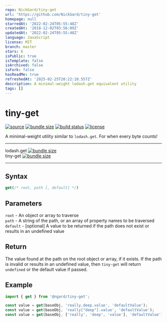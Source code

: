 ```yaml
---
repo: NickGard/tiny-get
url: 'https://github.com/NickGard/tiny-get'
homepage: null
starredAt: '2022-02-24T05:55:48Z'
createdAt: '2018-12-02T03:56:09Z'
updatedAt: '2022-02-24T05:55:48Z'
language: JavaScript
license: MIT
branch: master
stars: 6
isPublic: true
isTemplate: false
isArchived: false
isFork: false
hasReadMe: true
refreshedAt: '2025-02-25T20:22:10.557Z'
description: A minimal-weight lodash.get equivalent utility
tags: []
---
```


# tiny-get

[![source](https://badgen.net/npm/v/@ngard/tiny-get)](https://www.npmjs.com/package/@ngard/tiny-get)
[![bundle size](https://badgen.net/bundlephobia/minzip/@ngard/tiny-get)](https://bundlephobia.com/result?p=@ngard/tiny-get)
[![build status](https://badgen.net/travis/NickGard/tiny-get)](https://travis-ci.org/NickGard/tiny-get)
[![license](https://badgen.net/badge/license/MIT/blue)](https://badgen.net/badge/license/MIT/blue)

A minimal-weight utility similar to `lodash.get`. For when every byte counts!

<hr/>

lodash.get [![bundle size](https://badgen.net/bundlephobia/minzip/lodash.get)](https://bundlephobia.com/result?p=lodash.get)
<br/>
tiny-get [![bundle size](https://badgen.net/bundlephobia/minzip/@ngard/tiny-get)](https://bundlephobia.com/result?p=@ngard/tiny-get)

<hr/>

## Syntax

```js
get(/* root, path [, default] */)
```

## Parameters

`root` - An object or array to traverse
<br/>
`path` - A string of the path, or an array of property names to be traversed
<br/>
`default` - [optional] A value to be returned if the path does not exist or results in an undefined value

## Return

The value found at the path on the root object or array, if it exists. If the path is invalid or results in
an undefined value, then `tiny-get` will return `undefined` or the default value if passed.

## Example

```javascript
import { get } from '@ngard/tiny-get';

const value = get(baseObj, 'really.deep.value', 'defaultValue');
const value = get(baseObj, 'really["deep"].value', 'defaultValue');
const value = get(baseObj, ['really', 'deep', 'value'], 'defaultValue');
```
